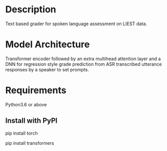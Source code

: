 # Description

Text based grader for spoken language assessment on LIEST data.

# Model Architecture

Transformer encoder followed by an extra multihead attention layer and a DNN for regression style grade prediction from ASR transcribed utterance responses by a speaker to set prompts.

# Requirements

Python3.6 or above

## Install with PyPI

pip install torch
 
pip install transformers
